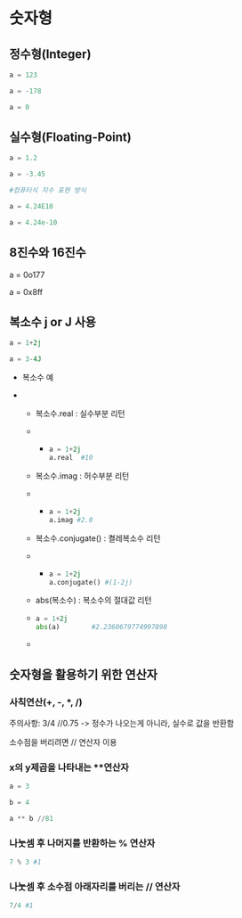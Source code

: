 # 숫자형

## 정수형(Integer)

```python
a = 123

a = -178

a = 0
```

 

## 실수형(Floating-Point) 

```python
a = 1.2

a = -3.45

#컴퓨터식 지수 표현 방식

a = 4.24E10

a = 4.24e-10


```

 

## 8진수와 16진수

a = 0o177

a = 0x8ff

 

## 복소수 j or J 사용

```python
a = 1+2j

a = 3-4J
```

- 복소수 예

- - 복소수.real : 실수부분 리턴

  - - ```python
      a = 1+2j
      a.real  #10
      ```

  - 복소수.imag : 허수부분 리턴

  - - ```python
      a = 1+2j
      a.imag #2.0
      ```

  - 복소수.conjugate()       : 켤레복소수 리턴

  - - ```python
      a = 1+2j
      a.conjugate() #(1-2j)
      ```

  - abs(복소수) : 복소수의 절대값 리턴

  - ```python
    a = 1+2j
    abs(a)        #2.2360679774997898
    ```

  - 

## 숫자형을 활용하기 위한 연산자

### 사칙연산(+, -, *, /)

주의사항: 3/4 //0.75 -> 정수가 나오는게 아니라, 실수로 값을 반환함

소수점을 버리려면 // 연산자 이용

### x의 y제곱을 나타내는 **연산자

```python
a = 3

b = 4

a ** b //81
```

### 나눗셈 후 나머지를 반환하는 % 연산자

```python
7 % 3 #1
```

### 나눗셈 후 소수점 아래자리를 버리는 // 연산자

```python
7/4 #1
```


